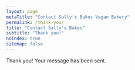```yaml
---
layout: page
metaTitle: "Contact Sally's Bakes Vegan Bakery"
permalink: /thank-you/
title: "Contact Sally's Bakes"
subtitle: "Thank you!"
noindex: true
sitemap: false
---
```


Thank you! Your message has been sent.
